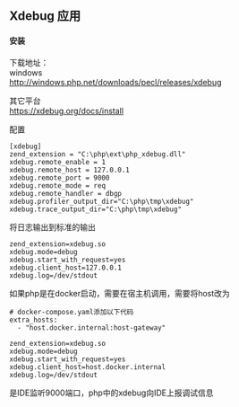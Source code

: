 ## Xdebug 应用
#### 安装
下载地址：  
windows  
http://windows.php.net/downloads/pecl/releases/xdebug  

其它平台  
https://xdebug.org/docs/install  

配置  
```
[xdebug]
zend_extension = "C:\php\ext\php_xdebug.dll"
xdebug.remote_enable = 1
xdebug.remote_host = 127.0.0.1
xdebug.remote_port = 9000
xdebug.remote_mode = req
xdebug.remote_handler = dbgp
xdebug.profiler_output_dir="C:\php\tmp\xdebug"
xdebug.trace_output_dir="C:\php\tmp\xdebug"
```

将日志输出到标准的输出
```
zend_extension=xdebug.so
xdebug.mode=debug
xdebug.start_with_request=yes
xdebug.client_host=127.0.0.1
xdebug.log=/dev/stdout
```

如果php是在docker启动，需要在宿主机调用，需要将host改为
```
# docker-compose.yaml添加以下代码
extra_hosts:
  - "host.docker.internal:host-gateway"

zend_extension=xdebug.so
xdebug.mode=debug
xdebug.start_with_request=yes
xdebug.client_host=host.docker.internal
xdebug.log=/dev/stdout
```

是IDE监听9000端口，php中的xdebug向IDE上报调试信息